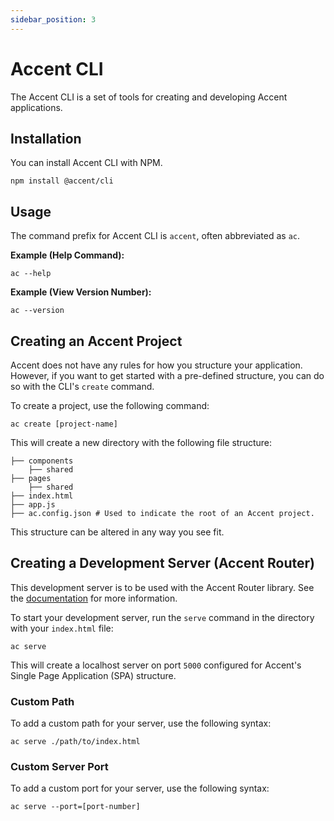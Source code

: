 ```yaml
---
sidebar_position: 3
---
```


# Accent CLI

The Accent CLI is a set of tools for creating and developing Accent applications.

## Installation

You can install Accent CLI with NPM.

```shell
npm install @accent/cli
```

## Usage

The command prefix for Accent CLI is `accent`, often abbreviated as `ac`.

**Example (Help Command):**

```shell
ac --help
```

**Example (View Version Number):**

```shell
ac --version
```

## Creating an Accent Project

Accent does not have any rules for how you structure your application. However, if you want to get started with a pre-defined structure, you can do so with the CLI's `create` command.

To create a project, use the following command:

```shell
ac create [project-name]
```

This will create a new directory with the following file structure:

```shell
├── components
    ├── shared
├── pages
    ├── shared
├── index.html
├── app.js
├── ac.config.json # Used to indicate the root of an Accent project.
```

This structure can be altered in any way you see fit.

## Creating a Development Server (Accent Router)

This development server is to be used with the Accent Router library. See the [documentation](/docs/renderer) for more information.

To start your development server, run the `serve` command in the directory with your `index.html` file:

```shell
ac serve
```

This will create a localhost server on port `5000` configured for Accent's Single Page Application (SPA) structure.

### Custom Path

To add a custom path for your server, use the following syntax:

```shell
ac serve ./path/to/index.html
```

### Custom Server Port

To add a custom port for your server, use the following syntax:

```shell
ac serve --port=[port-number]
```

